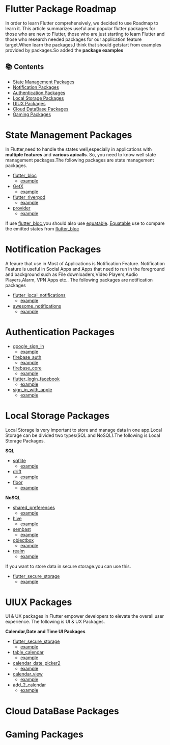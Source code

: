 # Flutter Package Roadmap

In order to learn Flutter comprehensively, we decided to use Roadmap to learn it.
This article summarizes useful and popular flutter packages for those who are new to Flutter, those who are just starting to learn Flutter and those who research needed packages for our application feature target.When learn the packages,I think that should getstart from examples provided by packages.So added the **package examples**

## 📚 Contents
- [State Management Packages](#State-Management-Packages)
- [Notification Packages](#Notification-Packages)
- [Authentication Packages](#Authentication-Packages)
- [Local Storage Packages](#Local-Storage-Packages)
- [UIUX Packages](#UIUX-Packages)
- [Cloud DataBase Packages](#Cloud-DataBase-Packages)
- [Gaming Packages](#Gaming-Packages)


# State Management Packages

  In Flutter,need to handle the states well,especially in applications with **multiple features** and **various apicalls**. So, you need to know well state management packages.The following packages are state management packages.
  - [flutter_bloc](https://pub.dev/packages/flutter_bloc)
    - [example](https://github.com/felangel/bloc/tree/master/packages/flutter_bloc/example)
  - [GetX](https://pub.dev/packages/get)
    - [example](https://github.com/jonataslaw/getx/tree/master/example)
  - [flutter_riverpod](https://pub.dev/packages/flutter_riverpod)
    - [example](https://github.com/rrousselGit/riverpod/tree/master/packages/flutter_riverpod/example)
  - [provider](https://pub.dev/packages/provider)
    - [example](https://github.com/rrousselGit/provider/tree/master/packages/provider/example)

If use [flutter_bloc](https://pub.dev/packages/flutter_bloc),you should also use [equatable](https://pub.dev/packages/equatable). [Equatable](https://pub.dev/packages/equatable) use to compare the emitted states from [flutter_bloc](https://pub.dev/packages/flutter_bloc)

# Notification Packages

  A feaure that use in Most of Applications is Notification Feature. Notification Feature is useful in Social Apps and Apps that need to run in the foreground and background such as File downloaders,Video Players,Audio Players,Alarm, VPN Apps etc.. The following packages are notification packages
- [flutter_local_notifications](https://pub.dev/packages/flutter_local_notifications)
    - [example](https://github.com/MaikuB/flutter_local_notifications/tree/master/flutter_local_notifications/example)
- [awesome_notifications](https://pub.dev/packages/awesome_notifications)
    - [example](https://github.com/rafaelsetragni/awesome_notifications/tree/master/example)

# Authentication Packages
- [google_sign_in](https://pub.dev/packages/google_sign_in)
    - [example](https://github.com/flutter/packages/tree/main/packages/google_sign_in/google_sign_in/example)
- [firebase_auth](https://pub.dev/packages/firebase_auth)
    - [example](https://github.com/firebase/flutterfire/tree/master/packages/firebase_auth/firebase_auth/example)
- [firebase_core](https://pub.dev/packages/firebase_core)
    - [example](https://github.com/firebase/flutterfire/tree/master/packages/firebase_core/firebase_core/example)
- [flutter_login_facebook](https://pub.dev/packages/flutter_login_facebook)
    - [example](https://github.com/Innim/flutter_login_facebook/tree/master/example)
- [sign_in_with_apple](https://pub.dev/packages/sign_in_with_apple)
    - [example](https://github.com/aboutyou/dart_packages/tree/master/packages/sign_in_with_apple/sign_in_with_apple/example)
# Local Storage Packages

  Local Storage is very important to store and manage data in one app.Local Storage can be divided two types(SQL and NoSQL).The following is Local Storage Packages.
  
  **SQL**
  - [sqflite](https://pub.dev/packages/sqflite)
    - [example](https://github.com/tekartik/sqflite/tree/master/sqflite/example)
- [drift](https://pub.dev/packages/drift)
    - [example](https://github.com/simolus3/drift/tree/develop/drift/example)
 - [floor](https://pub.dev/packages/floor)
    - [example](https://github.com/pinchbv/floor/tree/develop/example)

  **NoSQL**
  - [shared_preferences](https://pub.dev/packages/shared_preferences)
    - [example](https://github.com/flutter/packages/tree/main/packages/shared_preferences/shared_preferences)
- [hive](https://pub.dev/packages/hive)
    - [example](https://github.com/isar/hive/tree/main/hive/example)
 - [sembast](https://pub.dev/packages/sembast)
    - [example](https://github.com/tekartik/sembast.dart/tree/master/sembast/example)
- [objectbox](https://pub.dev/packages/objectbox)
    - [example](https://github.com/objectbox/objectbox-dart/tree/main/objectbox/example)
 - [realm](https://pub.dev/packages/realm)
    - [example](https://github.com/realm/realm-dart/tree/main/packages/realm/example)

If you want to store data in secure storage.you can use this.
- [flutter_secure_storage](https://pub.dev/packages/flutter_secure_storage)
    - [example](https://github.com/mogol/flutter_secure_storage/tree/develop/flutter_secure_storage/example)

# UIUX Packages
UI & UX packages in Flutter empower developers to elevate the overall user experience. The following is UI & UX Packages.

**Calendar,Date and Time UI Packages**
  - [flutter_secure_storage](https://pub.dev/packages/syncfusion_flutter_calendar)
    - [example](https://github.com/syncfusion/flutter-widgets/tree/master/packages/syncfusion_flutter_calendar/example)
  - [table_calendar](https://pub.dev/packages/table_calendar)
    - [example](https://github.com/aleksanderwozniak/table_calendar/tree/master/example)
  - [calendar_date_picker2](https://pub.dev/packages/calendar_date_picker2)
    - [example](https://github.com/theideasaler/calendar_date_picker2/tree/main/example)
  - [calendar_view](https://pub.dev/packages/calendar_view)
    - [example](https://github.com/SimformSolutionsPvtLtd/flutter_calendar_view/tree/master/example)
  - [add_2_calendar](https://pub.dev/packages/add_2_calendar)
    - [example](https://github.com/ja2375/add_2_calendar/tree/master/example)

# Cloud DataBase Packages
  
# Gaming Packages







